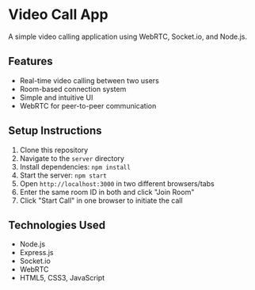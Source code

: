 # Video Call App

A simple video calling application using WebRTC, Socket.io, and Node.js.

## Features

- Real-time video calling between two users
- Room-based connection system
- Simple and intuitive UI
- WebRTC for peer-to-peer communication

## Setup Instructions

1. Clone this repository
2. Navigate to the `server` directory
3. Install dependencies: `npm install`
4. Start the server: `npm start`
5. Open `http://localhost:3000` in two different browsers/tabs
6. Enter the same room ID in both and click "Join Room"
7. Click "Start Call" in one browser to initiate the call

## Technologies Used

- Node.js
- Express.js
- Socket.io
- WebRTC
- HTML5, CSS3, JavaScript